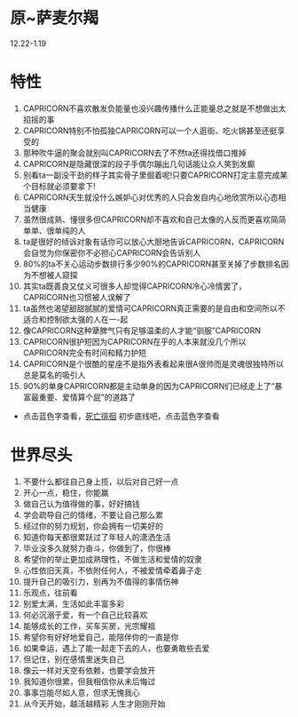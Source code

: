 # 原~萨麦尔羯
12.22-1.19
# 特性
1.	CAPRICORN不喜欢散发负能量也没兴趣传播什么正能量总之就是不想做出太招摇的事
2.	CAPRICORN特别不怕孤独CAPRICORN可以一个人逛街、吃火锅甚至还挺享受的
3.	那种吹牛逼的聚会就别叫CAPRICORN去了不然ta还得找借口推掉
4.	CAPRICORN是隐藏很深的段子手偶尔蹦出几句话能让众人笑到发癫
5.	别看ta一副没干劲的样子其实骨子里倔着呢!只要CAPRICORN打定主意完成某个目标就必须要拿下!
6.	CAPRICORN天生就没什么嫉妒心对优秀的人只会发自内心地欣赏所以心态相当健康
7.	虽然很成熟、懂很多但CAPRICORN却不喜欢和自己太像的人反而更喜欢简简单单、很单纯的人
8.	ta是很好的倾诉对象有话你可以放心大胆地告诉CAPRICORN，CAPRICORN会自觉为你保密你不必担心CAPRICORN会告诉别人
9.	80%的ta不关心运动步数排行多少90%的CAPRICORN甚至关掉了步数排名因为不想被人窥探
10.	其实ta既善良又仗义可很多人却觉得CAPRICORN冷心冷情罢了，CAPRICORN也习惯被人误解了
11.	ta虽然也渴望甜甜腻腻的爱情可CAPRICORN真正需要的是自由和空间所以不适合和控制欲太强的人在一-起
12.	像CAPRICORN这种犟脾气只有足够温柔的人才能“驯服”CAPRICORN
13.	CAPRICORN很护短因为CAPRICORN在乎的人本来就没几个所以CAPRICORN完全有时间和精力护短
14.	CAPRICORN是个很酷的星座不是指外表看起来很A很帅而是灵魂很独特所以总是莫名的吸引人
15.	90%的单身CAPRICORN都是主动单身的因为CAPRICORN们已经走上了“暴富最重要、爱情算个屁”的道路了

* 点击蓝色字查看，[死亡徘徊](https://github.com/txsrht886/death) 
初步底线吧，点击蓝色字查看


# 世界尽头

1.	不要什么都往自己身上揽，以后对自己好一点
2.	开心一点，稳住，你能赢
3.	做自己认为值得做的事，好好搞钱
4.	学会疏导自己的情绪，不要让自己那么累
5.	经过你的努力规划，你会拥有一切美好的
6.	知道你每天都很累跃过了年轻人的潇洒生活
7.	毕业没多久就努力奋斗，你做到了，你很棒
8.	希望你的举止更加成熟理性，不做生活和爱情的奴隶
9.	心性依旧天真，不依附任何人，不被爱情牵着鼻子走
10.	提升自己的吸引力，别再为不值得的事情伤神
11.	乐观点，往前看
12.	别爱太满，生活如此丰富多彩
13.	何必沉溺于爱，有一个自己比较喜欢
14.	能够成长的工作，买车买房，光宗耀祖
15.	希望你有好好地爱自己，能陪伴你的一直是你
16.	如果幸运，遇上了能一起走下去的人，也要勇敢些去爱
17.	但记住，别在感情里迷失自己
18.	像云一样对天空有依赖，也要学会放开
19.	我知道你很累，但我相信你从未后悔过
20.	事事岂能尽如人意，但求无愧我心
21.	从今天开始，越活越精彩
人生才刚刚开始


